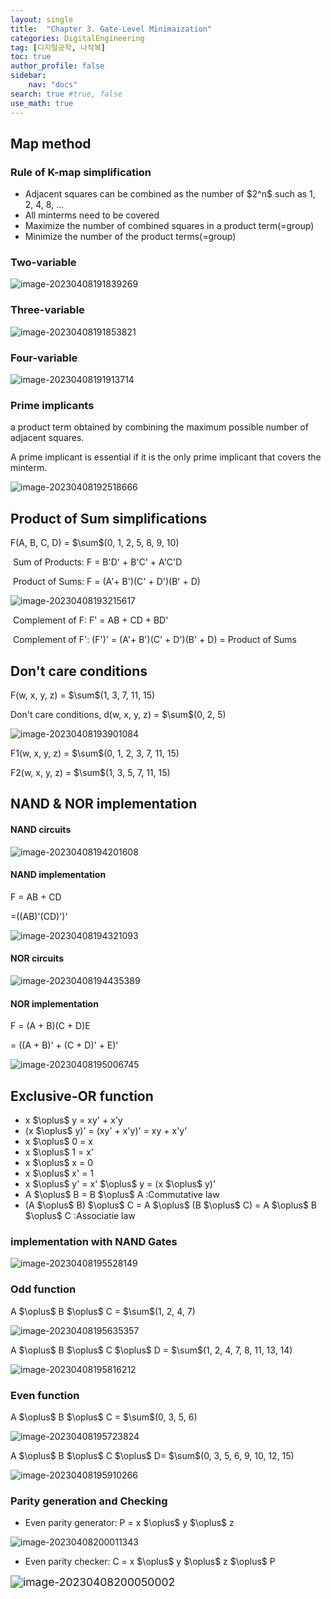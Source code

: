 ```yaml
---
layout: single
title:  "Chapter 3. Gate-Level Minimaization"
categories: DigitalEngineering
tag: [디지털공학, 나작복]
toc: true
author_profile: false
sidebar:
    nav: "docs"
search: true #true, false
use_math: true
---
```




## Map method

### Rule of K-map simplification

* Adjacent squares can be combined as the number of $2^n\$ such as 1, 2, 4, 8, ...
* All minterms need to be covered
* Maximize the number of combined squares in a product term(=group)
* Minimize the number of the product terms(=group)



### Two-variable

![image-20230408191839269]({{site.url}}\images\2023-04-08-Review0408-DigitalEngineering\image-20230408191839269.png)

### Three-variable

![image-20230408191853821]({{site.url}}\images\2023-04-08-Review0408-DigitalEngineering\image-20230408191853821.png)

### Four-variable

![image-20230408191913714]({{site.url}}\images\2023-04-08-Review0408-DigitalEngineering\image-20230408191913714.png)

### Prime implicants

a product term obtained by combining the maximum possible number of adjacent squares.

A prime implicant is essential if it is the only prime implicant that covers the minterm.

![image-20230408192518666]({{site.url}}\images\2023-04-08-Review0408-DigitalEngineering\image-20230408192518666.png)



## Product of Sum simplifications

F(A, B, C, D) = $\sum\$(0, 1, 2, 5, 8, 9, 10)

​	Sum of Products: F = B'D' + B'C' + A'C'D

​	Product of Sums: F = (A'+ B')(C' + D')(B' + D)

![image-20230408193215617]({{site.url}}\images\2023-04-08-Review0408-DigitalEngineering\image-20230408193215617.png)

​	Complement of F: F' = AB + CD + BD'

​	Complement of F': (F')' = (A'+ B')(C' + D')(B' + D) = Product of Sums



## Don't care conditions

F(w, x, y, z) = $\sum\$(1, 3, 7, 11, 15)

Don't care conditions, d(w, x, y, z) = $\sum\$(0, 2, 5)

![image-20230408193901084]({{site.url}}\images\2023-04-08-Review0408-DigitalEngineering\image-20230408193901084.png)

F1(w, x, y, z) = $\sum\$(0, 1, 2, 3, 7, 11, 15)

F2(w, x, y, z) = $\sum\$(1, 3, 5, 7, 11, 15)



## NAND & NOR implementation

#### NAND circuits

![image-20230408194201608]({{site.url}}\images\2023-04-08-Review0408-DigitalEngineering\image-20230408194201608.png)

#### NAND implementation

F = AB + CD

  =((AB)'(CD)')'

![image-20230408194321093]({{site.url}}\images\2023-04-08-Review0408-DigitalEngineering\image-20230408194321093.png)



#### NOR circuits

![image-20230408194435389]({{site.url}}\images\2023-04-08-Review0408-DigitalEngineering\image-20230408194435389.png)



#### NOR implementation

F = (A + B)(C + D)E

  = ((A + B)' + (C + D)' + E)'

![image-20230408195006745]({{site.url}}\images\2023-04-08-Review0408-DigitalEngineering\image-20230408195006745.png)



## Exclusive-OR function

* x $\oplus\$ y = xy' + x'y
* (x $\oplus\$ y)' = (xy' + x'y)' = xy + x'y'
* x $\oplus\$ 0 = x
* x $\oplus\$ 1 = x'
* x $\oplus\$ x = 0
* x $\oplus\$ x' = 1
* x $\oplus\$ y' = x' $\oplus\$ y = (x $\oplus\$ y)'
* A $\oplus\$ B = B $\oplus\$ A :Commutative law
* (A $\oplus\$ B) $\oplus\$ C = A $\oplus\$ (B $\oplus\$ C) = A $\oplus\$ B $\oplus\$ C :Associatie law



### implementation with NAND Gates

![image-20230408195528149]({{site.url}}\images\2023-04-08-Review0408-DigitalEngineering\image-20230408195528149.png)



### Odd function

A $\oplus\$ B $\oplus\$ C = $\sum\$(1, 2, 4, 7)

![image-20230408195635357]({{site.url}}\images\2023-04-08-Review0408-DigitalEngineering\image-20230408195635357.png)

A $\oplus\$ B $\oplus\$ C $\oplus\$ D = $\sum\$(1, 2, 4, 7, 8, 11, 13, 14)

![image-20230408195816212]({{site.url}}\images\2023-04-08-Review0408-DigitalEngineering\image-20230408195816212.png)



### Even function

A $\oplus\$ B $\oplus\$ C = $\sum\$(0, 3, 5, 6)

![image-20230408195723824]({{site.url}}\images\2023-04-08-Review0408-DigitalEngineering\image-20230408195723824.png)

A $\oplus\$ B $\oplus\$ C $\oplus\$ D= $\sum\$(0, 3, 5, 6, 9, 10, 12, 15)

![image-20230408195910266]({{site.url}}\images\2023-04-08-Review0408-DigitalEngineering\image-20230408195910266.png)



### Parity generation and Checking

* Even parity generator: P = x $\oplus\$ y $\oplus\$ z

![image-20230408200011343]({{site.url}}\images\2023-04-08-Review0408-DigitalEngineering\image-20230408200011343.png)

* Even parity checker: C = x $\oplus\$ y $\oplus\$ z $\oplus\$ P

<img src="{{site.url}}\images\2023-04-08-Review0408-DigitalEngineering\image-20230408200050002.png" alt="image-20230408200050002" style="zoom:125%;" />
